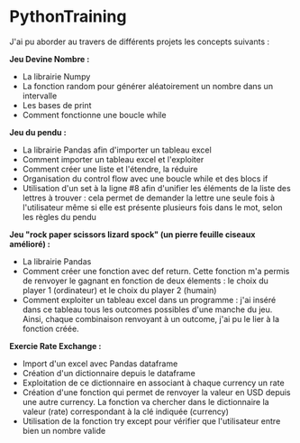 # PythonTraining
J'ai pu aborder au travers de différents projets les concepts suivants :

**Jeu Devine Nombre :**
- La librairie Numpy
- La fonction random pour générer aléatoirement un nombre dans un intervalle
- Les bases de print
- Comment fonctionne une boucle while

**Jeu du pendu :**
- La librairie Pandas afin d'importer un tableau excel
- Comment importer un tableau excel et l'exploiter
- Comment créer une liste et l'étendre, la réduire
- Organisation du control flow avec une boucle while et des blocs if
- Utilisation d'un set à la ligne #8 afin d'unifier les éléments de la liste des lettres à trouver : cela permet de demander la lettre une seule fois à l'utilisateur même si elle est présente plusieurs fois dans le mot, selon les règles du pendu

**Jeu "rock paper scissors lizard spock" (un pierre feuille ciseaux amélioré) :**
- La librairie Pandas
- Comment créer une fonction avec def return. Cette fonction m'a permis de renvoyer le gagnant en fonction de deux élements : le choix du player 1 (ordinateur) et le choix du player 2 (humain)
- Comment exploiter un tableau excel dans un programme : j'ai inséré dans ce tableau tous les outcomes possibles d'une manche du jeu. Ainsi, chaque combinaison renvoyant à un outcome, j'ai pu le lier à la fonction créée.

**Exercie Rate Exchange :**
- Import d'un excel avec Pandas dataframe 
- Création d'un dictionnaire depuis le dataframe
- Exploitation de ce dictionnaire en associant à chaque currency un rate
- Création d'une fonction qui permet de renvoyer la valeur en USD depuis une autre currency. La fonction va chercher dans le dictionnaire la valeur (rate) correspondant à la clé indiquée (currency)
- Utilisation de la fonction try except pour vérifier que l'utilisateur entre bien un nombre valide
